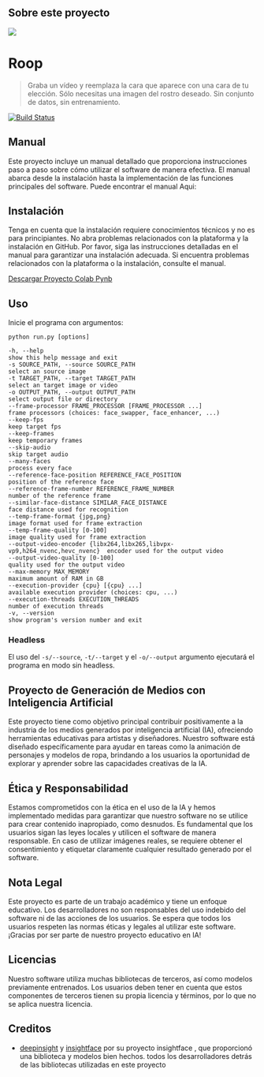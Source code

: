 ## Sobre este proyecto
![](https://github.com/LeoR22/Proyecto_ia/blob/main/projec_ia.jpg)

# Roop

> Graba un vídeo y reemplaza la cara que aparece con una cara de tu elección. Sólo necesitas una imagen del rostro deseado. Sin conjunto de datos, sin entrenamiento.


[![Build Status](https://img.shields.io/github/actions/workflow/status/s0md3v/roop/ci.yml.svg?branch=main)](https://github.com/s0md3v/roop/actions?query=workflow:ci)

## Manual

Este proyecto incluye un manual detallado que proporciona instrucciones paso a paso sobre cómo utilizar el software de manera efectiva. 
El manual abarca desde la instalación hasta la implementación de las funciones principales del software. 
Puede encontrar el manual Aqui: 

## Instalación

Tenga en cuenta que la instalación requiere conocimientos técnicos y no es para principiantes. No abra problemas relacionados con la plataforma y la instalación en GitHub.
Por favor, siga las instrucciones detalladas en el manual para garantizar una instalación adecuada. Si encuentra problemas relacionados con la plataforma o la instalación, consulte el manual.


[Descargar Proyecto Colab Pynb](https://github.com/LeoR22/Proyecto_ia/blob/main/Proyecto_IA_Universidad_V_Final.ipynb)


## Uso

Inicie el programa con argumentos:

```
python run.py [options]

-h, --help                                                                 show this help message and exit
-s SOURCE_PATH, --source SOURCE_PATH                                       select an source image
-t TARGET_PATH, --target TARGET_PATH                                       select an target image or video
-o OUTPUT_PATH, --output OUTPUT_PATH                                       select output file or directory
--frame-processor FRAME_PROCESSOR [FRAME_PROCESSOR ...]                    frame processors (choices: face_swapper, face_enhancer, ...)
--keep-fps                                                                 keep target fps
--keep-frames                                                              keep temporary frames
--skip-audio                                                               skip target audio
--many-faces                                                               process every face
--reference-face-position REFERENCE_FACE_POSITION                          position of the reference face
--reference-frame-number REFERENCE_FRAME_NUMBER                            number of the reference frame
--similar-face-distance SIMILAR_FACE_DISTANCE                              face distance used for recognition
--temp-frame-format {jpg,png}                                              image format used for frame extraction
--temp-frame-quality [0-100]                                               image quality used for frame extraction
--output-video-encoder {libx264,libx265,libvpx-vp9,h264_nvenc,hevc_nvenc}  encoder used for the output video
--output-video-quality [0-100]                                             quality used for the output video
--max-memory MAX_MEMORY                                                    maximum amount of RAM in GB
--execution-provider {cpu} [{cpu} ...]                                     available execution provider (choices: cpu, ...)
--execution-threads EXECUTION_THREADS                                      number of execution threads
-v, --version                                                              show program's version number and exit
```


### Headless

El uso del `-s/--source`, `-t/--target` y el  `-o/--output` argumento ejecutará el programa en modo sin headless.


## Proyecto de Generación de Medios con Inteligencia Artificial

Este proyecto tiene como objetivo principal contribuir positivamente a la industria de los medios generados por inteligencia artificial (IA), ofreciendo herramientas educativas para artistas y diseñadores. 
Nuestro software está diseñado específicamente para ayudar en tareas como la animación de personajes y modelos de ropa, brindando a los usuarios la oportunidad de explorar y aprender sobre las capacidades creativas de la IA.

## Ética y Responsabilidad

Estamos comprometidos con la ética en el uso de la IA y hemos implementado medidas para garantizar que nuestro software no se utilice para crear contenido inapropiado, como desnudos. 
Es fundamental que los usuarios sigan las leyes locales y utilicen el software de manera responsable. En caso de utilizar imágenes reales, se requiere obtener el consentimiento y etiquetar claramente cualquier resultado generado por el software.

## Nota Legal

Este proyecto es parte de un trabajo académico y tiene un enfoque educativo. Los desarrolladores no son responsables del uso indebido del software ni de las acciones de los usuarios. 
Se espera que todos los usuarios respeten las normas éticas y legales al utilizar este software.
¡Gracias por ser parte de nuestro proyecto educativo en IA!


## Licencias

Nuestro software utiliza muchas bibliotecas de terceros, así como modelos previamente entrenados. Los usuarios deben tener en cuenta que estos componentes de terceros tienen su propia licencia y términos, por lo que no se aplica nuestra licencia.


## Creditos

- [deepinsight](https://github.com/deepinsight)  y  [insightface](https://github.com/deepinsight/insightface) por su proyecto insightface , que proporcionó una biblioteca y modelos bien hechos.
todos los desarrolladores detrás de las bibliotecas utilizadas en este proyecto

